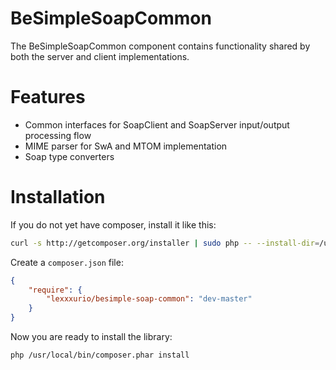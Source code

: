 # BeSimpleSoapCommon

The BeSimpleSoapCommon component contains functionality shared by both the server and client implementations.

# Features

* Common interfaces for SoapClient and SoapServer input/output processing flow
* MIME parser for SwA and MTOM implementation
* Soap type converters

# Installation

If you do not yet have composer, install it like this:

```sh
curl -s http://getcomposer.org/installer | sudo php -- --install-dir=/usr/local/bin
```

Create a `composer.json` file:

```json
{
    "require": {
        "lexxxurio/besimple-soap-common": "dev-master"
    }
}
```

Now you are ready to install the library:

```sh
php /usr/local/bin/composer.phar install
```
